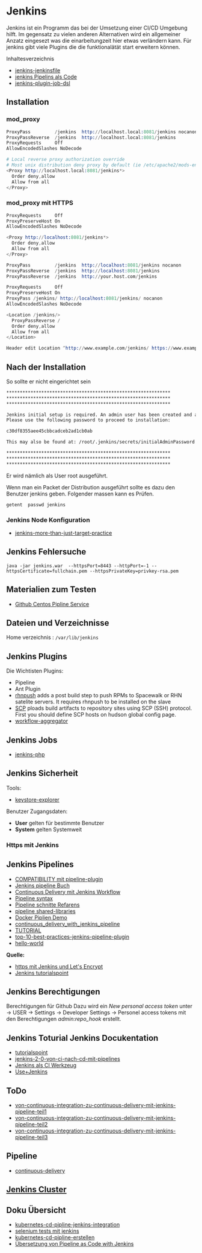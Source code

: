 # Jenkins

Jenkins ist ein Programm das bei der Umsetzung einer CI/CD Umgebung hilft.
Im gegensatz zu vielen anderen Alternativen wird ein allgemeiner Anzatz eingesezt was die einarbeitungzeit hier etwas verländern kann.
Für jenkins gibt viele Plugins die die funktionalätät start erweitern können.

Inhaltesverzeichnis

* [jenkins-jenkinsfile](../jenkins-jenkinsfile)
* [jenkins Pipelins als Code](../jenkins-pipline-as-code)
* [jenkins-plugin-job-dsl](../jenkins-plugin-job-dsl)

## Installation

### mod_proxy

```s
ProxyPass         /jenkins  http://localhost.local:8081/jenkins nocanon
ProxyPassReverse  /jenkins  http://localhost.local:8081/jenkins
ProxyRequests     Off
AllowEncodedSlashes NoDecode

# Local reverse proxy authorization override
# Most unix distribution deny proxy by default (ie /etc/apache2/mods-enabled/proxy.conf in Ubuntu)
<Proxy http://localhost.local:8081/jenkins*>
  Order deny,allow
  Allow from all
</Proxy>
```

### mod_proxy mit HTTPS

```s
ProxyRequests     Off
ProxyPreserveHost On
AllowEncodedSlashes NoDecode

<Proxy http://localhost:8081/jenkins*>
  Order deny,allow
  Allow from all
</Proxy>

ProxyPass         /jenkins  http://localhost:8081/jenkins nocanon
ProxyPassReverse  /jenkins  http://localhost:8081/jenkins
ProxyPassReverse  /jenkins  http://your.host.com/jenkins
```

```s
ProxyRequests     Off
ProxyPreserveHost On
ProxyPass /jenkins/ http://localhost:8081/jenkins/ nocanon
AllowEncodedSlashes NoDecode

<Location /jenkins/>
  ProxyPassReverse /
  Order deny,allow
  Allow from all
</Location>

Header edit Location ^http://www.example.com/jenkins/ https://www.example.com/jenkins/
```

## Nach der Installation

So sollte er nicht eingerichtet sein

```sh
*************************************************************
*************************************************************
*************************************************************

Jenkins initial setup is required. An admin user has been created and a password generated.
Please use the following password to proceed to installation:

c30df8355aee45cbbcadceb2ad1cb0ab

This may also be found at: /root/.jenkins/secrets/initialAdminPassword

*************************************************************
*************************************************************
*************************************************************
```

Er wird nämlich als User root ausgeführt.

Wenn man ein Packet der Distribution ausgeführt sollte es dazu den Benutzer jenkins geben.
Folgender massen kann es Prüfen.

`getent  passwd jenkins`

### Jenkins Node Konfiguration

* [jenkins-more-than-just-target-practice](https://www.fortynorthsecurity.com/jenkins-more-than-just-target-practice/)

## Jenkins Fehlersuche

`java -jar jenkins.war  --httpsPort=8443 --httpPort=-1 --httpsCertificate=fullchain.pem --httpsPrivateKey=privkey-rsa.pem`

## Materialien zum Testen

* [Github Centos Pipline Service](https://github.com/CentOS/container-pipeline-service)

## Dateien und Verzeichnisse

Home verzeichnis : `/var/lib/jenkins`

## Jenkins Plugins

Die Wichtisten Plugins:

* Pipeline
* Ant Plugin
* [rhnpush](https://wiki.jenkins-ci.org/display/JENKINS/rhnpush+Plugin)
adds a post build step to push RPMs to Spacewalk or RHN satelite servers. It requires rhnpush to be installed on the slave
* [SCP](https://wiki.jenkins-ci.org/display/JENKINS/SCP+plugin)
ploads build artifacts to repository sites using SCP (SSH) protocol. First you should define SCP hosts on hudson global config page.
* [workflow-aggregator](https://wiki.jenkins-ci.org/display/JENKINS/Pipeline+Plugin)

## Jenkins Jobs

* [jenkins-php](http://jenkins-php.org/installation.html)

## Jenkins Sicherheit

Tools:

* [keystore-explorer](http://keystore-explorer.org/features.html)

Benutzer Zugangsdaten:

* **User** gelten für bestimmte Benutzer
* **System** gelten Systemweit

### Https mit Jenkins

## Jenkins Pipelines

* [COMPATIBILITY mit pipeline-plugin](https://github.com/jenkinsci/pipeline-plugin/blob/master/COMPATIBILITY.md)
* [Jenkins pipeline Buch](https://jenkins.io/doc/book/pipeline/)
* [Continuous Delivery mit Jenkins Workflow](https://dzone.com/refcardz/continuous-delivery-with-jenkins-workflow)
* [Pipeline syntax](https://jenkins.io/doc/book/pipeline/syntax/)
* [Pipeline schnitte Refarens](https://jenkins.io/doc/pipeline/steps/)
* [pipeline shared-libraries](https://jenkins.io/doc/book/pipeline/shared-libraries/)
* [Docker Piplien Demo](https://github.com/jenkinsci/workflow-aggregator-plugin/blob/master/demo/README.md)
* [continuous_delivery_with_jenkins_pipeline](https://go.cloudbees.com/docs/cloudbees-documentation/cookbook/book.html#ch13__continuous_delivery_with_jenkins_pipeline)
* [TUTORIAL](https://github.com/jenkinsci/pipeline-plugin/blob/master/TUTORIAL.md)
* [top-10-best-practices-jenkins-pipeline-plugin](https://www.cloudbees.com/blog/top-10-best-practices-jenkins-pipeline-plugin)
* [hello-world](https://jenkins.io/doc/pipeline/tour/hello-world/)

**Quelle:**

* [https mit Jenkins und Let's Encrypt](https://github.com/hughperkins/howto-jenkins-ssl/blob/master/letsencrypt.md)
* [Jenkins tutorialspoint](https://www.tutorialspoint.com/jenkins/index.htm)

## Jenkins Berechtigungen

Berechtigungen für Github
Dazu wird ein _New personal access token_ unter -> USER -> Settings -> Developer Settings -> Personel access tokens mit den Berechtigungen _admin:repo_hook_ erstellt.

## Jenkins Toturial Jenkins Docukentation

* [tutorialspoint](https://www.tutorialspoint.com/jenkins/jenkins_installation.htm)
* [jenkins-2-0-von-ci-nach-cd-mit-pipelines](https://blog.openknowledge.de/2016/05/jenkins-2-0-von-ci-nach-cd-mit-pipelines/)
* [Jenkins als CI Werkzeug](http://home.edvsz.fh-osnabrueck.de/skleuker/CSI/Werkzeuge/Jenkins/)
* [Use+Jenkins](https://wiki.jenkins-ci.org/display/JENKINS/Use+Jenkins)

## ToDo

* [von-continuous-integration-zu-continuous-delivery-mit-jenkins-pipeline-teil1](https://www.informatik-aktuell.de/entwicklung/methoden/von-continuous-integration-zu-continuous-delivery-mit-jenkins-pipeline-teil-1.html)
* [von-continuous-integration-zu-continuous-delivery-mit-jenkins-pipeline-teil2](https://www.informatik-aktuell.de/entwicklung/methoden/von-continuous-integration-zu-continuous-delivery-mit-jenkins-pipeline-teil-2.html)
* [von-continuous-integration-zu-continuous-delivery-mit-jenkins-pipeline-teil3](https://www.informatik-aktuell.de/entwicklung/methoden/von-continuous-integration-zu-continuous-delivery-mit-jenkins-pipeline-teil-3.html)

## Pipeline

* [continuous-delivery](https://www.cloudbees.com/continuous-delivery/pipeline)

## [Jenkins Cluster](../jenkins-cluster)

## Doku Übersicht

* [kubernetes-cd-pipline-jenkins-integration](../kubernetes-cd-pipline-jenkins-integration)
* [selenium tests mit jenkins](../selenium-tests-jenkins)
* [kubernetes-cd-pipline-erstellen](../kubernetes-cd-pipline-erstellen)
* [Übersetzung von Pipeline as Code with Jenkins](../jenkins-pipline-as-code)
